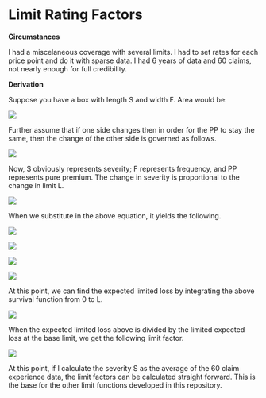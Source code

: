 # Limit Rating Factors

[comment]: <> (https://codecogs.com/latex/eqneditor.php)

__Circumstances__

I had a miscelaneous coverage with several limits.  I had to set rates for each price point and do it with sparse data.  I had 6 years of data and 60 claims, not nearly enough for full credibility.  

__Derivation__

Suppose you have a box with length S and width F.  Area would be:

<a><img src="https://latex.codecogs.com/gif.latex?PP&space;=&space;F*S" /></a>

Further assume that if one side changes then in order for the PP to stay the same, then the change of the other side is governed as follows.  

<a><img src="https://latex.codecogs.com/gif.latex?\partial&space;PP&space;=&space;\partial&space;F*S&space;&plus;&space;F*&space;\partial&space;S&space;=&space;0" /></a>

Now, S obviously represents severity; F represents frequency, and PP represents pure premium.  The change in severity is proportional to the change in limit L.  

<a><img src="https://latex.codecogs.com/gif.latex?\partial&space;S&space;=&space;\alpha&space;\partial&space;L" /></a>

When we substitute in the above equation, it yields the following.  

<a><img src="https://latex.codecogs.com/gif.latex?\partial&space;F&space;*&space;S&space;=&space;-&space;F*&space;\partial&space;L" /></a>

<a><img src="https://latex.codecogs.com/gif.latex?\partial&space;F/F&space;=&space;-\partial&space;L/S" /></a>

<a><img src="https://latex.codecogs.com/gif.latex?lnF&space;=&space;-L/S&space;&plus;C_{0}" ></a>

<a><img src="https://latex.codecogs.com/gif.latex?F&space;=&space;F_{0}e^{-L/S}" /></a>

At this point, we can find the expected limited loss by integrating the above survival function from 0 to L.  

<a><img src="https://latex.codecogs.com/gif.latex?\int_{0}^{L}F_{0}e^{-x/S}dx&space;=&space;F_{0}S(1-e^{-L/S})" /></a>

When the expected limited loss above is divided by the limited expected loss at the base limit, we get the following limit factor.  

<a><img src="https://latex.codecogs.com/gif.latex?factor&space;=&space;\frac{(1-e^{-L/S})}{(1-e^{-L_{B}/S})}" /></a>

At this point, if I calculate the severity S as the average of the 60 claim experience data, the limit factors can be calculated straight forward.  This is the base for the other limit functions developed in this repository.  